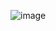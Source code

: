 ![image](https://user-images.githubusercontent.com/93469479/151373028-c157a3ff-92ce-4c61-9c8f-e80abe65caaa.png)


